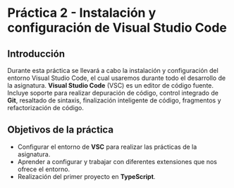 # Práctica 2 - Instalación y configuración de Visual Studio Code

## Introducción

Durante esta práctica se llevará a cabo la instalación y configuración del entorno Visual Studio Code, el cual usaremos durante todo el desarrollo de la asignatura. **Visual Studio Code** (VSC) es un editor de código fuente. Incluye soporte para realizar depuración de código, control integrado de **Git**, resaltado de sintaxis, finalización inteligente de código, fragmentos y refactorización de código.

## Objetivos de la práctica

- Configurar el entorno de **VSC** para realizar las prácticas de la asignatura.
- Aprender a configurar y trabajar con diferentes extensiones que nos ofrece el entorno.
- Realización del primer proyecto en **TypeScript**.

